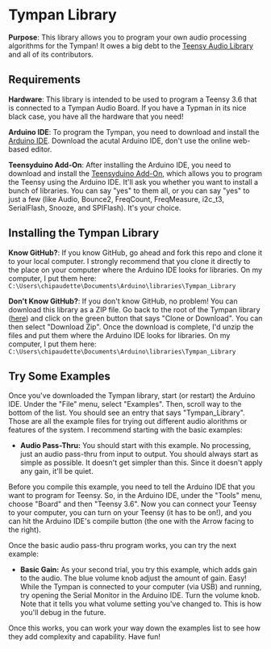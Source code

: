 Tympan Library
===========================

**Purpose**: This library allows you to program your own audio processing algorithms for the Tympan!  It owes a big debt to the [Teensy Audio Library](http://www.pjrc.com/teensy/td_libs_Audio.html) and all of its contributors.

Requirements
------------

**Hardware**: This library is intended to be used to program a Teensy 3.6 that is connected to a Tympan Audio Board.  If you have a Typman in its nice black case, you have all the hardware that you need!

**Arduino IDE**:  To program the Tympan, you need to download and install the [Arduino IDE](https://www.arduino.cc/en/Main/Software).  Download the acutal Arduino IDE, don't use the online web-based editor.  

**Teensyduino Add-On**:  After installing the Arduino IDE, you need to download and install the [Teensyduino Add-On](https://www.pjrc.com/teensy/td_download.html), which allows you to program the Teensy using the Arduino IDE. It'll ask you whether you want to install a bunch of libraries.  You can say "yes" to them all, or you can say "yes" to just a few (like Audio, Bounce2, FreqCount, FreqMeasure, i2c_t3, SerialFlash, Snooze, and SPIFlash).  It's your choice.

Installing the Tympan Library
------------

**Know GitHub?**:  If you know GitHub, go ahead and fork this repo and clone it to your local computer.  I strongly recommend that you clone it directly to the place on your computer where the Arduino IDE looks for libraries.  On my computer, I put them here: `C:\Users\chipaudette\Documents\Arduino\libraries\Tympan_Library`

**Don't Know GitHub?**: If you don't know GitHub, no problem!  You can download this library as a ZIP file.  Go back to the root of the Tympan library ([here](https://github.com/Tympan/Tympan_Library)) and click on the green button that says "Clone or Download".  You can then select "Download Zip".  Once the download is complete, I'd unzip the files and put them where the Arduino IDE looks for libraries.  On my computer, I put them here: `C:\Users\chipaudette\Documents\Arduino\libraries\Tympan_Library`

Try Some Examples
-------------

Once you've downloaded the Tympan library, start (or restart) the Arduino IDE.  Under the "File" menu, select "Examples".  Then, scroll way to the bottom of the list.  You should see an entry that says "Tympan_Library".  Those are all the example files for trying out different audio alorithms or features of the system.  I recommend starting with the basic examples:

* **Audio Pass-Thru:**  You should start with this example.  No processing, just an audio pass-thru from input to output.  You should always start as simple as possible.  It doesn't get simpler than this.  Since it doesn't apply any gain, it'll be quiet.

Before you compile this example, you need to tell the Arduino IDE that you want to program for Teensy.  So, in the Arduino IDE, under the "Tools" menu, choose "Board" and then "Teensy 3.6".  Now you can connect your Teensy to your computer, you can turn on your Teensy (it has to be on!), and you can hit the Arduino IDE's compile button (the one with the Arrow facing to the right).

Once the basic audio pass-thru program works, you can try the next example:

* **Basic Gain:** As your second trial, you try this example, which adds gain to the audio.  The blue volume knob adjust the amount of gain.  Easy!  While the Tympan is connected to your computer (via USB) and running, try opening the Serial Monitor in the Arduino IDE.  Turn the volume knob.  Note that it tells you what volume setting you've changed to.  This is how you'll debug in the future.

Once this works, you can work your way down the examples list to see how they add complexity and capability.  Have fun!
